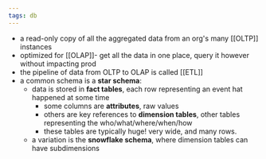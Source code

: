 ```yaml
---
tags: db
---
```


- a read-only copy of all the aggregated data from an org's many [[OLTP]] instances
- optimized for [[OLAP]]- get all the data in one place, query it however without impacting prod
- the pipeline of data from OLTP to OLAP is called [[ETL]]
- a common schema is a **star schema**:
	- data is stored in **fact tables**, each row representing an event hat happened at some time
		- some columns are **attributes**, raw values
		- others are key references to **dimension tables**, other tables representing the who/what/where/when/how
		- these tables are typically huge! very wide, and many rows.
	- a variation is the **snowflake schema**, where dimension tables can have subdimensions